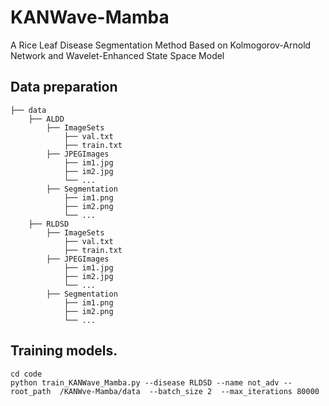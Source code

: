 # KANWave-Mamba
A Rice Leaf Disease Segmentation Method Based on Kolmogorov-Arnold Network and Wavelet-Enhanced State Space Model
## Data preparation

```
├── data
    ├── ALDD
        ├── ImageSets
            ├── val.txt
            ├── train.txt
        ├── JPEGImages
            ├── im1.jpg
            ├── im2.jpg
            └── ...
        ├── Segmentation
            ├── im1.png
            ├── im2.png
            └── ...
    ├── RLDSD
        ├── ImageSets
            ├── val.txt
            ├── train.txt
        ├── JPEGImages
            ├── im1.jpg
            ├── im2.jpg
            └── ...
        ├── Segmentation
            ├── im1.png
            ├── im2.png
            └── ...
```

## Training models.
```
cd code
python train_KANWave_Mamba.py --disease RLDSD --name not_adv --root_path  /KANWve-Mamba/data  --batch_size 2  --max_iterations 80000
```
